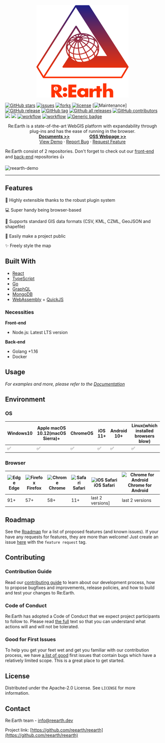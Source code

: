 

<!-- PROJECT LOGO -->
<br />
<p align="center">
<!-- TODO: change this link later -->
  <a href="https://github.com/reearth/reearth">
    <img src="./public/reearth-logo.svg" alt="Logo" width="300" height="300">
  </a>

[![GitHub stars](https://img.shields.io/github/stars/reearth/reearth.svg?style=social&label=Star&maxAge=2592000)](https://github.com/reearth/reearth/stargazers/)
[![issues](https://img.shields.io/github/issues/reearth/reearth)](https://img.shields.io/github/issues/reearth/reearth)
[![forks](https://img.shields.io/github/forks/reearth/reearth)](https://img.shields.io/github/forks/reearth/reearth)
[![license](https://img.shields.io/github/license/reearth/reearth)](https://img.shields.io/github/license/reearth/reearth)
[![Maintenance](https://img.shields.io/badge/maintained%3F-yes-green.svg)]
[![GitHub release](https://img.shields.io/github/release/reearth/reearth.svg)](https://GitHub.com/reearth/reearth/releases/)
[![GitHub tag](https://img.shields.io/github/tag/reearth/reearth.js.svg)](https://GitHub.com/reearth/reearth.js/tags/)
[![Github all releases](https://img.shields.io/github/downloads/reearth/reearth.js/total.svg)](https://GitHub.com/reearth/reearth.js/releases/)
[![GitHub contributors](https://img.shields.io/github/contributors/reearth/reearth.svg)](https://GitHub.com/reearth/reearth/graphs/contributors/)
[![](https://img.shields.io/github/contributors/reearth/reearth-web?label=front-end%20contributors)](https://GitHub.com/reearth/reearth-web/graphs/contributors/)
[![](https://img.shields.io/github/contributors/reearth/reearth-backend?label=back-end%20contributors)](https://GitHub.com/reearth/reearth-backend/graphs/contributors/)
[![workflow](https://img.shields.io/github/workflow/status/reearth/reearth-web/main?label=frontend-test)](https://github.com/reearth/reearth-web/actions/workflows/main/badge.svg)
[![workflow](https://img.shields.io/github/workflow/status/reearth/reearth-backend/main?label=backend-test)](https://github.com/reearth/reearth-backend/actions/workflows/main/badge.svg)
[![Generic badge](https://img.shields.io/badge/discussion-welcome-green.svg)](https://github.com/reearth/reearth/discussions)

  <p align="center">
    Re:Earth is a state-of-the-art WebGIS platform with expandability through plug-ins and has the ease of running in the browser.
    <br />
    <a  href="https://docs.reearth.io/"><strong>Documents >></strong></a>
    &emsp;&emsp;&emsp;&emsp;
    <a href="https://docs.reearth.io/oss"><strong>OSS Webpage >></strong></a>
    <br />
    <!-- TODO: here -->
    <a href="">View Demo</a>
    ·
    <a href="https://github.com/reearth/reearth/issues">Report Bug</a>
    ·
    <a href="https://github.com/reearth/reearth/discussions">Request Feature</a>
  </p>
</p>

Re:Earth consist of 2 repositories. Don't forget to check out our [front-end](https://github.com/reearth/reearth-web) and [back-end](https://github.com/reearth/reearth-backend) repositories 👍

![reearth-demo](./public/demo.gif)

---

<!-- ABOUT THE PROJECT -->
## Features
🔌 Highly extensible thanks to the robust plugin system

💻 Super handy being browser-based

💪 Supports standard GIS data formats (CSV, KML, CZML, GeoJSON and shapefile)

📢 Easily make a project public

✨ Freely style the map


## Built With
* [React](https://github.com/facebook/react)
* [TypeScript](https://github.com/microsoft/TypeScript)
* [Go](https://github.com/golang/go)
* [GraphQL](https://github.com/graphql)
* [MongoDB](https://www.mongodb.com/)
* [WebAssembly](https://webassembly.org/) + [QuickJS](https://github.com/bellard/quickjs)


### Necessities

**Front-end**
* Node.js: Latest LTS version

**Back-end**
* Golang +1.16
* Docker

<!-- USAGE EXAMPLES -->
## Usage


_For examples and more, please refer to the [Documentation](https://docs.reearth.io)_

## Environment
### OS

| Windows10 | Apple macOS 10.12(macOS Sierra)+ | ChromeOS | iOS 11+ | Android 10+ | Linux(which installed browsers blow) |
| --------- | --------- | --------- | --------- | --------- | --------- |
| ✅ | ✅ | ✅ | ✅ | ✅ | ✅ |

### Browser
| ![Edge](https://raw.githubusercontent.com/alrra/browser-logos/master/src/edge/edge_32x32.png) <br />Edge | ![Firefox](https://raw.githubusercontent.com/alrra/browser-logos/master/src/firefox/firefox_32x32.png) <br /> Firefox | ![Chrome](https://raw.githubusercontent.com/alrra/browser-logos/master/src/chrome/chrome_32x32.png) <br /> Chrome | ![Safari](https://raw.githubusercontent.com/alrra/browser-logos/master/src/safari/safari_32x32.png) <br /> Safari | ![iOS Safari](https://raw.githubusercontent.com/alrra/browser-logos/master/src/safari-ios/safari-ios_32x32.png) <br />iOS Safari | ![Chrome for Android](https://raw.githubusercontent.com/alrra/browser-logos/master/src/chrome/chrome_32x32.png) <br/> Chrome for Android |
| --------- | --------- | --------- | --------- | --------- | --------- |
| 91+ | 57+| 58+| 11+ | last 2 versions] | last 2 versions


<!-- ROADMAP -->
## Roadmap

See the [Roadmap](https://github.com/reearth/reearth/projects/1) for a list of proposed features (and known issues).
If your have any requests for features, they are more than welcome! Just create an issue [here](https://github.com/reearth/reearth/issues?q=is%3Aissue+is%3Aopen+sort%3Aupdated-desc) with the `feature request` tag.



<!-- CONTRIBUTING -->
## Contributing
### Contribution Guide
<!-- TODO: add link later -->
Read our [contributing guide]() to learn about our development process, how to propose bugfixes and improvements, release policies, and how to build and test your changes to Re:Earth.
### Code of Conduct
Re:Earth has adopted a Code of Conduct that we expect project participants to follow to. Please read [the full](./CODE_OF_CONDUCT.md) text so that you can understand what actions will and will not be tolerated.

### Good for First Issues
To help you get your feet wet and get you familiar with our contribution process, we have [a list of good](https://github.com/reearth/reearth/projects/1#column-14917909) first issues that contain bugs which have a relatively limited scope. This is a great place to get started.


<!-- LICENSE -->
## License

Distributed under the Apache-2.0 License. See `LICENSE` for more information.

<!-- CONTACT -->
## Contact

Re:Earth team - info@reearth.dev

<!-- TODO: replace here -->
Project link: [https://github.com/reearth/reearth](https://github.com/reearth/reearth)
